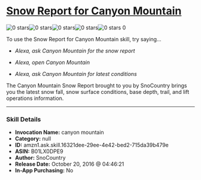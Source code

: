 # [Snow Report for Canyon Mountain](http://alexa.amazon.com/#skills/amzn1.ask.skill.16321dee-29ee-4e42-bed2-715da39b479e)
![0 stars](../../images/ic_star_border_black_18dp_1x.png)![0 stars](../../images/ic_star_border_black_18dp_1x.png)![0 stars](../../images/ic_star_border_black_18dp_1x.png)![0 stars](../../images/ic_star_border_black_18dp_1x.png)![0 stars](../../images/ic_star_border_black_18dp_1x.png) 0

To use the Snow Report for Canyon Mountain skill, try saying...

* *Alexa, ask Canyon Mountain for the snow report*

* *Alexa, open Canyon Mountain*

* *Alexa, ask Canyon Mountain for latest conditions*

The Canyon Mountain Snow Report brought to you by SnoCountry brings you the latest snow fall, snow surface conditions,  base depth, trail, and lift operations information.

***

### Skill Details

* **Invocation Name:** canyon mountain
* **Category:** null
* **ID:** amzn1.ask.skill.16321dee-29ee-4e42-bed2-715da39b479e
* **ASIN:** B01LX0DPE9
* **Author:** SnoCountry
* **Release Date:** October 20, 2016 @ 04:46:21
* **In-App Purchasing:** No
